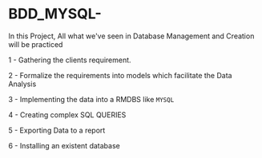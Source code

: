 # BDD_MYSQL-


In this Project, All what we've seen in Database Management and Creation will be practiced


1 - Gathering the clients requirement.

2 - Formalize the requirements into models which facilitate the Data Analysis

3 - Implementing the data into a RMDBS like `MYSQL`

4 - Creating complex SQL QUERIES 

5 - Exporting Data to a report 

6 - Installing an existent database 
